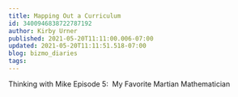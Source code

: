 ```yaml
---
title: Mapping Out a Curriculum
id: 3400946838722787192
author: Kirby Urner
published: 2021-05-20T11:11:00.006-07:00
updated: 2021-05-20T11:11:51.518-07:00
blog: bizmo_diaries
tags: 
---
```


Thinking with Mike Episode 5:  My Favorite Martian Mathematician